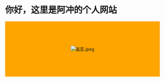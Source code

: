 
</head>
<body>
    <h1>你好，这里是阿冲的个人网站</h1>
    <div style="
        background-color:#FFA500;
        text-align:center;
        padding:40px;
    ">
    <div style="
        background-color:#FFA500;
        text-align:center;
        padding:40px;
    ">
        <img src="OD74Y.jpeg" alt="盖亚.jpeg" border="0">
    </div>
</body>
</html>
